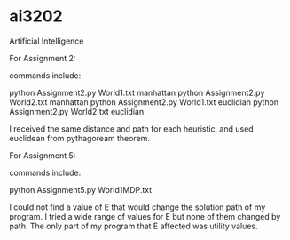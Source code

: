 # ai3202
Artificial Intelligence

For Assignment 2:

commands include:

python Assignment2.py World1.txt manhattan
python Assignment2.py World2.txt manhattan
python Assignment2.py World1.txt euclidian
python Assignment2.py World2.txt euclidian

I received the same distance and path for each heuristic, and used euclidean from pythagoream theorem.

For Assignment 5:

commands include:

python Assignment5.py World1MDP.txt <E>

I could not find a value of E that would change the solution path of my program. I tried a wide range of values
for E but none of them changed by path. The only part of my program that E affected was utility values.
